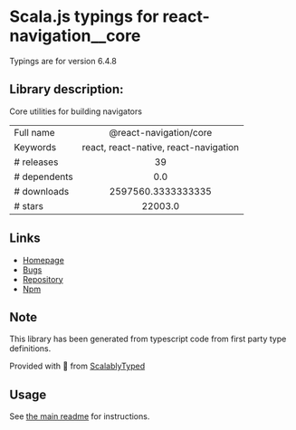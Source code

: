 
# Scala.js typings for react-navigation__core

Typings are for version 6.4.8

## Library description:
Core utilities for building navigators

|                    |                 |
| ------------------ | :-------------: |
| Full name          | @react-navigation/core |
| Keywords           | react, react-native, react-navigation |
| # releases         | 39 |
| # dependents       | 0.0 |
| # downloads        | 2597560.3333333335 |
| # stars            | 22003.0 |

## Links
- [Homepage](https://reactnavigation.org)
- [Bugs](https://github.com/react-navigation/react-navigation/issues)
- [Repository](https://github.com/react-navigation/react-navigation)
- [Npm](https://www.npmjs.com/package/%40react-navigation%2Fcore)
    


## Note
This library has been generated from typescript code from first party type definitions.

Provided with :purple_heart: from [ScalablyTyped](https://github.com/oyvindberg/ScalablyTyped)

## Usage
See [the main readme](../../readme.md) for instructions.


